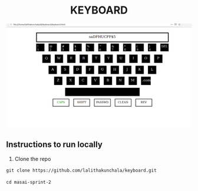 <p>
  <h1 align="center">KEYBOARD</h1>
</p>

![](https://raw.githubusercontent.com/lalithakunchala/keyboard/master/Keyboard.png)
  

## Instructions to run locally

1. Clone the repo
```
git clone https://github.com/lalithakunchala/keyboard.git

cd masai-sprint-2

```
